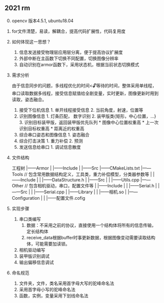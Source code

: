 ## 2021 rm

0. opencv 版本4.5.1, ubuntu18.04
1. for文件清楚，易读，解耦合，提高代码扩展性，代码复用度

2. 如何体现这一思想？

    1. 信息发送接受物理层应用层分离，便于提高协议扩展度
    2. 外部中断在主函数下切换不同配置，切换图像分辨率
    3. 自动识别在armor函数下，采用状态机，根据当前状态切换模式

3. 需求分析

    由于信息同步的问题，多线程优化的时间<🔓等待的时间，整体采用单线程，串口读取数据多线程，接受信息赋值给全剧变量，实时更新，图像更新时用到读取，姿态融合。

     1. 接受下位机信息
         	1. 单开线程接受信息
            2. 当前角度，射速，位置等
     2. 识别图像信息
         	1. 灯条匹配， 数字识别
              	2. 装甲版类{矩形，中心位置，...}
              	3. 识别目标装甲版，返回装甲版优先队列
             * 图像中心位置权重高
             * 上一次识别目标权重高
             * 距离近的权重高
     3. 综合串口姿态和图像信息
         	1. 姿态融合
     4. 综合打击决策
         	1. 重力补偿
              	2. 预测
     5. 发送信息给串口
         	1. 调试信息散度

4. 文件结构

    工程树
    |——Armor
    |		|——Include
    |		|——Src
    |——CMakeLists.txt
    |——Tools // 包含常用数据结构定义，工具类，重力补偿模型，分类器参数等
    |		|——Include
    |       |       |——DataStructure.h
    |		|——Src
    |       |       |——Utils.cpp
    |——Other // 包含相机驱动，串口，配置文件等
    |		|——Include
    |       |       |——Serial.h
    |		|——Src
    |       |       |——Serial.cpp
    |		|——Library
    |		|		|——相机.so
    |		|——Configuration
    |		|		|——配置文件.cofig



5. 实现步骤

    1. 串口类编写
        1. 数据：不采用之前的协议，直接使用一个结构体将所有的信息传输，定长结构体
        2. receive_data根据buffer时事更新数据，根据图像变动需要读取结构体，可能需要加读锁。
    2. 相机驱动编写
    3. 装甲版识别调试
    4. 输出偏移信息调试

6. 命名规范
    1. 文件夹，文件，类名采用首字母大写的驼峰命名法
    2. 采用首字母小写的驼峰命名法
    3. 函数，实例，变量采用下划线命名法